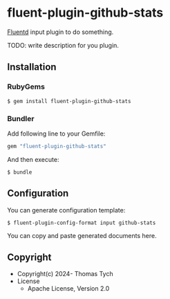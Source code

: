# fluent-plugin-github-stats

[Fluentd](https://fluentd.org/) input plugin to do something.

TODO: write description for you plugin.

## Installation

### RubyGems

```
$ gem install fluent-plugin-github-stats
```

### Bundler

Add following line to your Gemfile:

```ruby
gem "fluent-plugin-github-stats"
```

And then execute:

```
$ bundle
```

## Configuration

You can generate configuration template:

```
$ fluent-plugin-config-format input github-stats
```

You can copy and paste generated documents here.

## Copyright

* Copyright(c) 2024- Thomas Tych
* License
  * Apache License, Version 2.0
